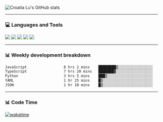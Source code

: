 ![Croatia Lu's GitHub stats](https://github-readme-stats.vercel.app/api?username=croatialu&show_icons=true&theme=transparent)

<hr>

### 💻 Languages and Tools

<code><a href="https://nodejs.org/en"><img src="https://api.iconify.design/skill-icons:nodejs-light.svg" /></a></code>
<code><a href="https://www.typescriptlang.org/"><img src="https://api.iconify.design/logos:typescript-icon.svg" /></a></code>
<code><a href="https://react.dev"><img src="https://api.iconify.design/logos:react.svg" /></a></code>
<code><a href="https://github.com/vuejs/core"><img src="https://api.iconify.design/logos:vue.svg" /></a></code> 
<code><a href="https://www.docker.com/"><img src="https://api.iconify.design/logos:docker-icon.svg" /></a></code> 

<hr>

### 📊 Weekly development breakdown

<!--START_SECTION:waka-->

```txt
JavaScript                 8 hrs 2 mins    ████████▒░░░░░░░░░░░░░░░░   33.40 %
TypeScript                 7 hrs 20 mins   ███████▓░░░░░░░░░░░░░░░░░   30.48 %
Python                     3 hrs 5 mins    ███▒░░░░░░░░░░░░░░░░░░░░░   12.87 %
YAML                       1 hr 25 mins    █▒░░░░░░░░░░░░░░░░░░░░░░░   05.90 %
JSON                       1 hr 10 mins    █▒░░░░░░░░░░░░░░░░░░░░░░░   04.90 %
```

<!--END_SECTION:waka-->

<hr>

### 📊 Code Time

[![wakatime](https://wakatime.com/badge/user/385c169e-5cb1-4640-b485-74e2af473e5d.svg)](https://wakatime.com/@croatialu)
